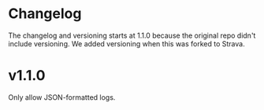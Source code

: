 # Changelog

The changelog and versioning starts at 1.1.0 because the original repo didn't include versioning. We added versioning when this was forked to Strava.

# v1.1.0

Only allow JSON-formatted logs.
